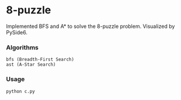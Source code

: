 # 8-puzzle

Implemented BFS and A* to solve the 8-puzzle problem. Visualized by PySide6.

### Algorithms
```
bfs (Breadth-First Search)
ast (A-Star Search)
```
### Usage
```
python c.py
```
